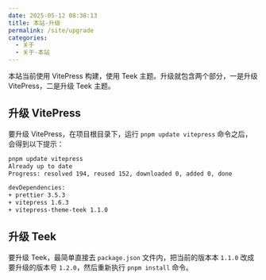 ```yaml
---
date: 2025-05-12 08:38:13
title: 本站-升级
permalink: /site/upgrade
categories:
  - 关于
  - 关于-本站
---
```


本站当前使用 VitePress 构建，使用 Teek 主题。升级就包含两个部分，一是升级 VitePress，二是升级 Teek 主题。

<!-- more -->

## 升级 VitePress

要升级 VitePress，在项目根目录下，运行 `pnpm update vitepress` 命令之后，会得到以下提示：

```sh
pnpm update vitepress
Already up to date
Progress: resolved 194, reused 152, downloaded 0, added 0, done

devDependencies:
+ prettier 3.5.3
+ vitepress 1.6.3
+ vitepress-theme-teek 1.1.0
```

## 升级 Teek

要升级 Teek，最简单直接去 `package.json` 文件内，把当前的版本本 `1.1.0` 改成要升级的版本号 `1.2.0`，然后重新执行 `pnpm install` 命令。
